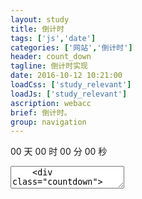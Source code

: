```yaml
---
layout: study
title: 倒计时
tags: ['js','date']
categories: ['网站','倒计时']
header: count_down
tagline: 倒计时实现
date: 2016-10-12 10:21:00
loadCss: ['study_relevant']
loadJs: ['study_relevant']
ascription: webacc
brief: 倒计时。
group: navigation
---
```

<div class="countdown">
    <span class="day">00</span>
    天
    <span class="hour">00</span>
    时
    <span class="min">00</span>
    分
    <span class="second">00</span>
    秒
</div>
<pre>
<textarea class="cm_textarea">
	<div class="countdown">
	    <span class="day">00</span>
	    天
	    <span class="hour">00</span>
	    时
	    <span class="min">00</span>
	    分
	    <span class="second">00</span>
	    秒
	</div>
	<script type="text/javascript" charset="utf-8">
	/*
	 * @param 倒计时参数——object对象
	 * {
	 *   id : "countdown",  //倒计时模块
	 *   startTime : "2015/8/17 20:00:00", //开始时间
	 *   endTime : "2015/8/18 19:59:59",   //结束时间
	 * }
	 * 
	 * return _Countdown(obj).init()
	 **/
	function _Countdown(obj){
		this.config = obj;
	}
	_Countdown.prototype = {
		init : function(){
			typeof this.config == "object" ? this.initEl() : false;
		},
		initEl : function(){
			if(this.config.id){
				this.pareDiv = document.querySelector("."+this.config.id);
				this.day = this.pareDiv.querySelector(".day");
				this.hour = this.pareDiv.querySelector(".hour");
				this.min = this.pareDiv.querySelector(".min");
				this.second = this.pareDiv.querySelector(".second");
				this.setTimer();
			}
		},
		setTimer : function(){
			var that = this;
			this.getDate(function(time){
				var n1 = new Date(that.config.startTime).getTime(),
					n2 = new Date(that.config.endTime).getTime();
		        var t = n2 - time;
		        if(t <= 0 || time - n1 < 0){
		        	clearTimeout();
		            return;
		        }
		        var d=Math.floor(t/1000/60/60/24);
		        var h=Math.floor(t/1000/60/60%24);
		        var m=Math.floor(t/1000/60%60);
		        var s=Math.floor(t/1000%60);
		        if(d<10){
		            d='0'+d;
		        }
		        if(h<10){
		            h='0'+h;
		        }
		        if(m<10){
		            m='0'+m;
		        }
		        if(s<10){
		            s='0'+s;
		        }
		        that.day.innerHTML = d;
		        that.hour.innerHTML = h;
		        that.min.innerHTML = m;
		        that.second.innerHTML = s;
		        setTimeout(function(){
		            that.setTimer();
		        },1000);
			});
		},
	    getDate : function(cb){
	    	var date = new Date();
	    	cb(date.getTime());
	    }
	};
	var obj = {
		id : "countdown",  //倒计时模块
	   	startTime : "2015/8/17 20:00:00", //开始时间
	   	endTime : "2019/9/19 19:59:59"  //结束时间
	};
	var __c = new _Countdown(obj);
	__c.init();
	</script>
</textarea>
</pre>
<script type="text/javascript" charset="utf-8">
	/*
	 * @param 倒计时参数——object对象
	 * {
	 *   id : "countdown",  //倒计时模块
	 *   startTime : "2015/8/17 20:00:00", //开始时间
	 *   endTime : "2015/8/18 19:59:59",   //结束时间
	 * }
	 * 
	 * return _Countdown(obj).init()
	 **/
	function _Countdown(obj){
		this.config = obj;
	}
	_Countdown.prototype = {
		init : function(){
			typeof this.config == "object" ? this.initEl() : false;
		},
		initEl : function(){
			if(this.config.id){
				this.pareDiv = document.querySelector("."+this.config.id);
				this.day = this.pareDiv.querySelector(".day");
				this.hour = this.pareDiv.querySelector(".hour");
				this.min = this.pareDiv.querySelector(".min");
				this.second = this.pareDiv.querySelector(".second");
				this.setTimer();
			}
		},
		setTimer : function(){
			var that = this;
			this.getDate(function(time){
				var n1 = new Date(that.config.startTime).getTime(),
					n2 = new Date(that.config.endTime).getTime();
		        var t = n2 - time;
		        if(t <= 0 || time - n1 < 0){
		        	clearTimeout();
		            return;
		        }
		        var d=Math.floor(t/1000/60/60/24);
		        var h=Math.floor(t/1000/60/60%24);
		        var m=Math.floor(t/1000/60%60);
		        var s=Math.floor(t/1000%60);
		        if(d<10){
		            d='0'+d;
		        }
		        if(h<10){
		            h='0'+h;
		        }
		        if(m<10){
		            m='0'+m;
		        }
		        if(s<10){
		            s='0'+s;
		        }
		        that.day.innerHTML = d;
		        that.hour.innerHTML = h;
		        that.min.innerHTML = m;
		        that.second.innerHTML = s;
		        setTimeout(function(){
		            that.setTimer();
		        },1000);
			});
		},
	    getDate : function(cb){
	    	var date = new Date();
	    	cb(date.getTime());
	    }
	};
	var obj = {
		id : "countdown",  //倒计时模块
	   	startTime : "2015/8/17 20:00:00", //开始时间
	   	endTime : "2019/9/19 19:59:59"  //结束时间
	};
	var __c = new _Countdown(obj);
	__c.init();
</script>
